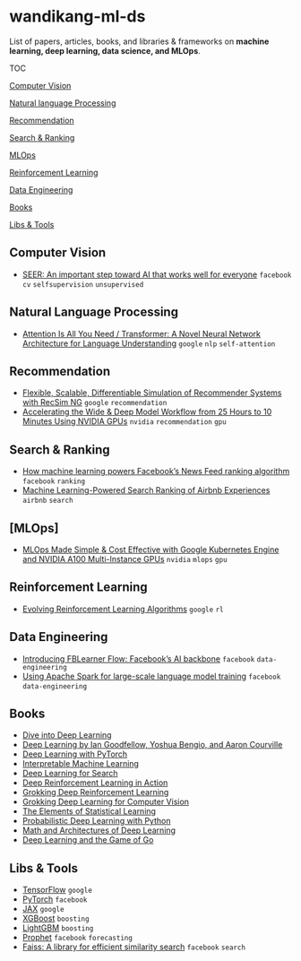 # wandikang-ml-ds

List of papers, articles, books, and libraries & frameworks on **machine learning, deep learning, data science, and MLOps**.

TOC

[Computer Vision](#computer-vision)

[Natural language Processing](#natural-language-processing)

[Recommendation](#recommendation)

[Search & Ranking](#search--ranking)

[MLOps](#MLPOps)

[Reinforcement Learning](#reinforcement-learning)

[Data Engineering](#data-engineering)

[Books](#books)

[Libs & Tools](#libs--tools)

## Computer Vision

* [SEER: An important step toward AI that works well for everyone](https://ai.facebook.com/blog/seer-an-important-step-toward-ai-that-works-well-for-everyone/) `facebook` `cv` `selfsupervision` `unsupervised`

## Natural Language Processing

* [Attention Is All You Need / Transformer: A Novel Neural Network Architecture for Language Understanding](https://ai.googleblog.com/2017/08/transformer-novel-neural-network.html) `google` `nlp` `self-attention`

## Recommendation

* [Flexible, Scalable, Differentiable Simulation of Recommender Systems with RecSim NG](https://ai.googleblog.com/search/label/Reinforcement%20Learning) `google` `recommendation`
* [Accelerating the Wide & Deep Model Workflow from 25 Hours to 10 Minutes Using NVIDIA GPUs](https://developer.nvidia.com/blog/accelerating-the-wide-deep-model-workflow-from-25-hours-to-10-minutes-using-nvidia-gpus/) `nvidia` `recommendation` `gpu`

## Search & Ranking

* [How machine learning powers Facebook’s News Feed ranking algorithm](https://engineering.fb.com/2021/01/26/ml-applications/news-feed-ranking/) `facebook` `ranking`
* [Machine Learning-Powered Search Ranking of Airbnb Experiences](https://medium.com/airbnb-engineering/machine-learning-powered-search-ranking-of-airbnb-experiences-110b4b1a0789) `airbnb` `search`

## [MLOps]

* [MLOps Made Simple & Cost Effective with Google Kubernetes Engine and NVIDIA A100 Multi-Instance GPUs](https://developer.nvidia.com/blog/mlops-made-simple-cost-effective-with-google-kubernetes-engine-and-nvidia-a100-multi-instance-gpus/) `nvidia` `mlops` `gpu`

## Reinforcement Learning

* [Evolving Reinforcement Learning Algorithms](http://ai.googleblog.com/2021/04/evolving-reinforcement-learning.html) `google` `rl`

## Data Engineering

* [Introducing FBLearner Flow: Facebook’s AI backbone](https://engineering.fb.com/2016/05/09/core-data/introducing-fblearner-flow-facebook-s-ai-backbone/) `facebook` `data-engineering`
* [Using Apache Spark for large-scale language model training](https://engineering.fb.com/2017/02/07/core-data/using-apache-spark-for-large-scale-language-model-training/) `facebook` `data-engineering`

## Books

- [Dive into Deep Learning](https://d2l.ai/)
- [Deep Learning by Ian Goodfellow, Yoshua Bengio, and Aaron Courville](https://www.deeplearningbook.org/)
- [Deep Learning with PyTorch](https://www.manning.com/books/deep-learning-with-pytorch)
- [Interpretable Machine Learning](https://christophm.github.io/interpretable-ml-book/)
- [Deep Learning for Search](https://www.manning.com/books/deep-learning-for-search)
- [Deep Reinforcement Learning in Action](https://www.manning.com/books/deep-reinforcement-learning-in-action)
- [Grokking Deep Reinforcement Learning](https://www.manning.com/books/grokking-deep-reinforcement-learning)
- [Grokking Deep Learning for Computer Vision](https://www.manning.com/books/grokking-deep-learning-for-computer-vision)
- [The Elements of Statistical Learning](https://web.stanford.edu/~hastie/Papers/ESLII.pdf)
- [Probabilistic Deep Learning with Python](https://www.manning.com/books/probabilistic-deep-learning-with-python)
- [Math and Architectures of Deep Learning](https://www.manning.com/books/math-and-architectures-of-deep-learning)
- [Deep Learning and the Game of Go](https://www.manning.com/books/deep-learning-and-the-game-of-go)

## Libs & Tools

* [TensorFlow](https://www.tensorflow.org/) `google`
* [PyTorch](https://pytorch.org/) `facebook`
* [JAX](https://jax.readthedocs.io/en/latest/notebooks/quickstart.html) `google`
* [XGBoost](https://xgboost.readthedocs.io/en/latest/) `boosting`
* [LightGBM](https://lightgbm.readthedocs.io/en/latest/) `boosting`
* [Prophet](https://facebook.github.io/prophet/) `facebook` `forecasting`
* [Faiss: A library for efficient similarity search](https://engineering.fb.com/2017/03/29/data-infrastructure/faiss-a-library-for-efficient-similarity-search/) `facebook` `search`

